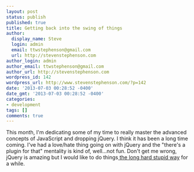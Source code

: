 ```yaml
---
layout: post
status: publish
published: true
title: Getting back into the swing of things
author:
  display_name: Steve
  login: admin
  email: ttwstephenson@gmail.com
  url: http://stevenstephenson.com
author_login: admin
author_email: ttwstephenson@gmail.com
author_url: http://stevenstephenson.com
wordpress_id: 142
wordpress_url: http://www.stevenstephenson.com/?p=142
date: '2013-07-03 00:28:52 -0400'
date_gmt: '2013-07-03 00:28:52 -0400'
categories:
- development
tags: []
comments: true
---
```

<p>This month, I'm dedicating some of my time to really master the advanced concepts of JavaScript and dropping jQuery. I think it has been a long time coming. I've had a love/hate thing going on with jQuery and the "there's a plugin for that" mentality is kind of, well...not fun. Don't get me wrong, jQuery is amazing but I would like to do things<a href="http://vimeo.com/59384516"> the long hard stupid way</a> for a while.</p>
